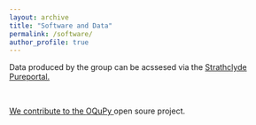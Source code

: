 ```yaml
---
layout: archive
title: "Software and Data"
permalink: /software/
author_profile: true
---
```



<div style="max-width: 750px;">

<p> Data produced by the group can be acssesed via the <a href="https://pureportal.strath.ac.uk/en/persons/peter-kirton/" target="_blank">Strathclyde Pureportal. </p>

<br />

<p> We contribute to the <a href="https://oqupy.readthedocs.io/en/latest/" target="_blank"> OQuPy </a> open soure project. </p>

</div>
